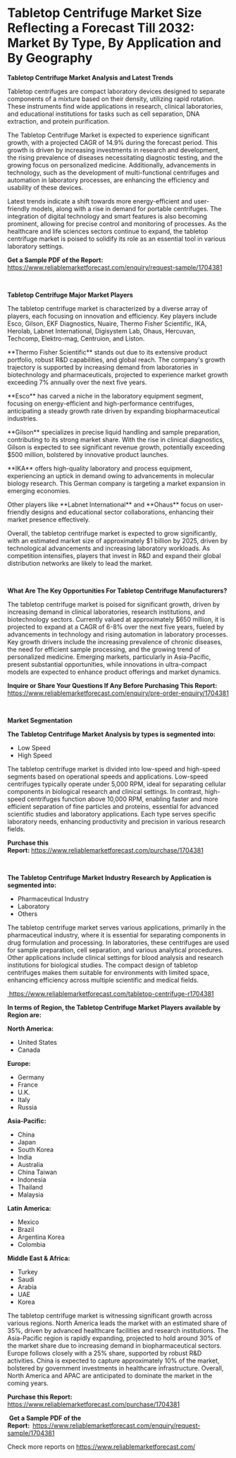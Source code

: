 <p><h1>Tabletop Centrifuge Market Size Reflecting a Forecast Till 2032: Market By Type, By Application and By Geography</h1></p><p><strong>Tabletop Centrifuge Market Analysis and Latest Trends</strong></p>
<p><p>Tabletop centrifuges are compact laboratory devices designed to separate components of a mixture based on their density, utilizing rapid rotation. These instruments find wide applications in research, clinical laboratories, and educational institutions for tasks such as cell separation, DNA extraction, and protein purification.</p><p>The Tabletop Centrifuge Market is expected to experience significant growth, with a projected CAGR of 14.9% during the forecast period. This growth is driven by increasing investments in research and development, the rising prevalence of diseases necessitating diagnostic testing, and the growing focus on personalized medicine. Additionally, advancements in technology, such as the development of multi-functional centrifuges and automation in laboratory processes, are enhancing the efficiency and usability of these devices.</p><p>Latest trends indicate a shift towards more energy-efficient and user-friendly models, along with a rise in demand for portable centrifuges. The integration of digital technology and smart features is also becoming prominent, allowing for precise control and monitoring of processes. As the healthcare and life sciences sectors continue to expand, the tabletop centrifuge market is poised to solidify its role as an essential tool in various laboratory settings.</p></p>
<p><strong>Get a Sample PDF of the Report:&nbsp;</strong> <a href="https://www.reliablemarketforecast.com/enquiry/request-sample/1704381?utm_campaign=3029&utm_medium=2&utm_source=Github&utm_content=ia&utm_term=27032025&utm_id=tabletop-centrifuge">https://www.reliablemarketforecast.com/enquiry/request-sample/1704381</a></p>
<p>&nbsp;</p>
<p><strong>Tabletop Centrifuge Major Market Players</strong></p>
<p><p>The tabletop centrifuge market is characterized by a diverse array of players, each focusing on innovation and efficiency. Key players include Esco, Gilson, EKF Diagnostics, Nuaire, Thermo Fisher Scientific, IKA, Herolab, Labnet International, Digisystem Lab, Ohaus, Hercuvan, Techcomp, Elektro-mag, Centruion, and Liston.</p><p>**Thermo Fisher Scientific** stands out due to its extensive product portfolio, robust R&D capabilities, and global reach. The company's growth trajectory is supported by increasing demand from laboratories in biotechnology and pharmaceuticals, projected to experience market growth exceeding 7% annually over the next five years.</p><p>**Esco** has carved a niche in the laboratory equipment segment, focusing on energy-efficient and high-performance centrifuges, anticipating a steady growth rate driven by expanding biopharmaceutical industries.</p><p>**Gilson** specializes in precise liquid handling and sample preparation, contributing to its strong market share. With the rise in clinical diagnostics, Gilson is expected to see significant revenue growth, potentially exceeding $500 million, bolstered by innovative product launches.</p><p>**IKA** offers high-quality laboratory and process equipment, experiencing an uptick in demand owing to advancements in molecular biology research. This German company is targeting a market expansion in emerging economies.</p><p>Other players like **Labnet International** and **Ohaus** focus on user-friendly designs and educational sector collaborations, enhancing their market presence effectively.</p><p>Overall, the tabletop centrifuge market is expected to grow significantly, with an estimated market size of approximately $1 billion by 2025, driven by technological advancements and increasing laboratory workloads. As competition intensifies, players that invest in R&D and expand their global distribution networks are likely to lead the market.</p></p>
<p>&nbsp;</p>
<p><strong>What Are The Key Opportunities For Tabletop Centrifuge Manufacturers?</strong></p>
<p><p>The tabletop centrifuge market is poised for significant growth, driven by increasing demand in clinical laboratories, research institutions, and biotechnology sectors. Currently valued at approximately $650 million, it is projected to expand at a CAGR of 6-8% over the next five years, fueled by advancements in technology and rising automation in laboratory processes. Key growth drivers include the increasing prevalence of chronic diseases, the need for efficient sample processing, and the growing trend of personalized medicine. Emerging markets, particularly in Asia-Pacific, present substantial opportunities, while innovations in ultra-compact models are expected to enhance product offerings and market dynamics.</p></p>
<p><strong>Inquire or Share Your Questions If Any Before Purchasing This Report:</strong> <a href="https://www.reliablemarketforecast.com/enquiry/pre-order-enquiry/1704381?utm_campaign=3029&utm_medium=2&utm_source=Github&utm_content=ia&utm_term=27032025&utm_id=tabletop-centrifuge">https://www.reliablemarketforecast.com/enquiry/pre-order-enquiry/1704381</a></p>
<p>&nbsp;</p>
<p><strong>Market Segmentation</strong></p>
<p><strong>The Tabletop Centrifuge Market Analysis by types is segmented into:</strong></p>
<p><ul><li>Low Speed</li><li>High Speed</li></ul></p>
<p><p>The tabletop centrifuge market is divided into low-speed and high-speed segments based on operational speeds and applications. Low-speed centrifuges typically operate under 5,000 RPM, ideal for separating cellular components in biological research and clinical settings. In contrast, high-speed centrifuges function above 10,000 RPM, enabling faster and more efficient separation of fine particles and proteins, essential for advanced scientific studies and laboratory applications. Each type serves specific laboratory needs, enhancing productivity and precision in various research fields.</p></p>
<p><strong>Purchase this Report:&nbsp;</strong><a href="https://www.reliablemarketforecast.com/purchase/1704381?utm_campaign=3029&utm_medium=2&utm_source=Github&utm_content=ia&utm_term=27032025&utm_id=tabletop-centrifuge">https://www.reliablemarketforecast.com/purchase/1704381</a></p>
<p>&nbsp;</p>
<p><strong>The Tabletop Centrifuge Market Industry Research by Application is segmented into:</strong></p>
<p><ul><li>Pharmaceutical Industry</li><li>Laboratory</li><li>Others</li></ul></p>
<p><p>The tabletop centrifuge market serves various applications, primarily in the pharmaceutical industry, where it is essential for separating components in drug formulation and processing. In laboratories, these centrifuges are used for sample preparation, cell separation, and various analytical procedures. Other applications include clinical settings for blood analysis and research institutions for biological studies. The compact design of tabletop centrifuges makes them suitable for environments with limited space, enhancing efficiency across multiple scientific and medical fields.</p></p>
<p><a href="https://www.reliablemarketforecast.com/tabletop-centrifuge-r1704381?utm_campaign=3029&utm_medium=2&utm_source=Github&utm_content=ia&utm_term=27032025&utm_id=tabletop-centrifuge">&nbsp;https://www.reliablemarketforecast.com/tabletop-centrifuge-r1704381</a></p>
<p><strong>In terms of Region, the Tabletop Centrifuge Market Players available by Region are:</strong></p>
<p>
    <p> <strong> North America: </strong>
        <ul>
            <li>United States</li>
            <li>Canada</li>
        </ul>
        </p> 
    <p> <strong> Europe: </strong>
        <ul>
            <li>Germany</li>
            <li>France</li>
            <li>U.K.</li>
            <li>Italy</li>
            <li>Russia</li>
        </ul>
        </p> 
    <p> <strong> Asia-Pacific: </strong>
        <ul>
            <li>China</li>
            <li>Japan</li>
            <li>South Korea</li>
            <li>India</li>
            <li>Australia</li>
            <li>China Taiwan</li>
            <li>Indonesia</li>
            <li>Thailand</li>
            <li>Malaysia</li>
        </ul>
        </p> 
    <p> <strong> Latin America: </strong>
        <ul>
            <li>Mexico</li>
            <li>Brazil</li>
            <li>Argentina Korea</li>
            <li>Colombia</li>
        </ul>
        </p> 
    <p> <strong> Middle East & Africa: </strong>
        <ul>
            <li>Turkey</li>
            <li>Saudi</li>
            <li>Arabia</li>
            <li>UAE</li>
            <li>Korea</li>
        </ul>
    </p>
    </p>
<p><p>The tabletop centrifuge market is witnessing significant growth across various regions. North America leads the market with an estimated share of 35%, driven by advanced healthcare facilities and research institutions. The Asia-Pacific region is rapidly expanding, projected to hold around 30% of the market share due to increasing demand in biopharmaceutical sectors. Europe follows closely with a 25% share, supported by robust R&D activities. China is expected to capture approximately 10% of the market, bolstered by government investments in healthcare infrastructure. Overall, North America and APAC are anticipated to dominate the market in the coming years.</p></p>
<p><strong>Purchase this Report: </strong><a href="https://www.reliablemarketforecast.com/purchase/1704381?utm_campaign=3029&utm_medium=2&utm_source=Github&utm_content=ia&utm_term=27032025&utm_id=tabletop-centrifuge">https://www.reliablemarketforecast.com/purchase/1704381</a></p>
<p>&nbsp;<strong>Get a Sample PDF of the Report:&nbsp;&nbsp;</strong><a href="https://www.reliablemarketforecast.com/enquiry/request-sample/1704381?utm_campaign=3029&utm_medium=2&utm_source=Github&utm_content=ia&utm_term=27032025&utm_id=tabletop-centrifuge">https://www.reliablemarketforecast.com/enquiry/request-sample/1704381</a></p>
<p><strong></strong></p>
<p>Check more reports on <a href="https://www.reliablemarketforecast.com/?utm_campaign=3029&utm_medium=2&utm_source=Github&utm_content=ia&utm_term=27032025&utm_id=tabletop-centrifuge">https://www.reliablemarketforecast.com/</a></p>